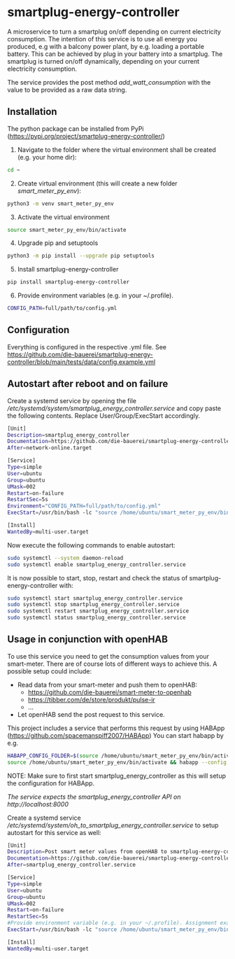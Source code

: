 # smartplug-energy-controller

A microservice to turn a smartplug on/off depending on current electricity consumption.
The intention of this service is to use all energy you produced, e.g with a balcony power plant, by e.g. loading a portable battery.
This can be achieved by plug in your battery into a smartplug. The smartplug is turned on/off dynamically, depending on your current electricity consumption. 

The service provides the post method *add_watt_consumption* with the value to be provided as a raw data string. 

## Installation ##
The python package can be installed from PyPi (https://pypi.org/project/smartplug-energy-controller/)

1. Navigate to the folder where the virtual environment shall be created (e.g. your home dir):
```bash
cd ~
```
2. Create virtual environment (this will create a new folder *smart_meter_py_env*):
```bash
python3 -m venv smart_meter_py_env
```
3. Activate the virtual environment
```bash
source smart_meter_py_env/bin/activate
```
4. Upgrade pip and setuptools
```bash
python3 -m pip install --upgrade pip setuptools
```
5. Install smartplug-energy-controller
```bash
pip install smartplug-energy-controller
```
6. Provide environment variables (e.g. in your ~/.profile).
```bash
CONFIG_PATH=full/path/to/config.yml
```

## Configuration ##
Everything is configured in the respective .yml file. See https://github.com/die-bauerei/smartplug-energy-controller/blob/main/tests/data/config.example.yml 

## Autostart after reboot and on failure ##
Create a systemd service by opening the file */etc/systemd/system/smartplug_energy_controller.service* and copy paste the following contents. Replace User/Group/ExecStart accordingly. 
```bash
[Unit]
Description=smartplug_energy_controller
Documentation=https://github.com/die-bauerei/smartplug-energy-controller
After=network-online.target

[Service]
Type=simple
User=ubuntu
Group=ubuntu
UMask=002
Restart=on-failure
RestartSec=5s
Environment="CONFIG_PATH=full/path/to/config.yml"
ExecStart=/usr/bin/bash -lc "source /home/ubuntu/smart_meter_py_env/bin/activate && uvicorn --host 0.0.0.0 --port 8000 smartplug_energy_controller.app:app > /dev/null"

[Install]
WantedBy=multi-user.target
```

Now execute the following commands to enable autostart:
```bash
sudo systemctl --system daemon-reload
sudo systemctl enable smartplug_energy_controller.service
```

It is now possible to start, stop, restart and check the status of smartplug-energy-controller with:
```bash
sudo systemctl start smartplug_energy_controller.service
sudo systemctl stop smartplug_energy_controller.service
sudo systemctl restart smartplug_energy_controller.service
sudo systemctl status smartplug_energy_controller.service
```

## Usage in conjunction with openHAB ##

To use this service you need to get the consumption values from your smart-meter. There are of course lots of different ways to achieve this.
A possible setup could include:
- Read data from your smart-meter and push them to openHAB:
    - https://github.com/die-bauerei/smart-meter-to-openhab
    - https://tibber.com/de/store/produkt/pulse-ir
    - ...
- Let openHAB send the post request to this service. 

This project includes a service that performs this request by using HABApp (https://github.com/spacemanspiff2007/HABApp)
You can start habapp by e.g.
```bash
HABAPP_CONFIG_FOLDER=$(source /home/ubuntu/smart_meter_py_env/bin/activate && pip show smartplug_energy_controller | grep Location | sed "s/Location: //")/oh_to_smartplug_energy_controller
source /home/ubuntu/smart_meter_py_env/bin/activate && habapp --config $HABAPP_CONFIG_FOLDER
```
NOTE: Make sure to first start smartplug_energy_controller as this will setup the configuration for HABApp. 

*The service expects the smartplug_energy_controller API on http://localhost:8000*

Create a systemd service */etc/systemd/system/oh_to_smartplug_energy_controller.service* to setup autostart for this service as well:
```bash
[Unit]
Description=Post smart meter values from openHAB to smartplug-energy-controller
Documentation=https://github.com/die-bauerei/smartplug-energy-controller
After=smartplug_energy_controller.service

[Service]
Type=simple
User=ubuntu
Group=ubuntu
UMask=002
Restart=on-failure
RestartSec=5s
#Provide environment variable (e.g. in your ~/.profile). Assignment example see above
ExecStart=/usr/bin/bash -lc "source /home/ubuntu/smart_meter_py_env/bin/activate && habapp -c $HABAPP_CONFIG_FOLDER"

[Install]
WantedBy=multi-user.target
```